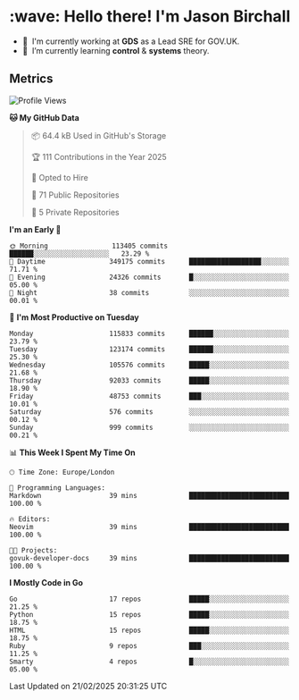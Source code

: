 <h1 align="left" id="jason-title">:wave: Hello there! I'm Jason Birchall</h1>

- :office: &nbsp;I'm currently working at **GDS** as a Lead SRE for GOV.UK.
- :seedling: &nbsp;I’m currently learning **control** & **systems** theory.

<h2>Metrics</h2>

<!--START_SECTION:waka-->
![Profile Views](http://img.shields.io/badge/Profile%20Views-1-blue)

**🐱 My GitHub Data** 

> 📦 64.4 kB Used in GitHub's Storage 
 > 
> 🏆 111 Contributions in the Year 2025
 > 
> 💼 Opted to Hire
 > 
> 📜 71 Public Repositories 
 > 
> 🔑 5 Private Repositories 
 > 
**I'm an Early 🐤** 

```text
🌞 Morning                113405 commits      ██████░░░░░░░░░░░░░░░░░░░   23.29 % 
🌆 Daytime                349175 commits      ██████████████████░░░░░░░   71.71 % 
🌃 Evening                24326 commits       █░░░░░░░░░░░░░░░░░░░░░░░░   05.00 % 
🌙 Night                  38 commits          ░░░░░░░░░░░░░░░░░░░░░░░░░   00.01 % 
```
📅 **I'm Most Productive on Tuesday** 

```text
Monday                   115833 commits      ██████░░░░░░░░░░░░░░░░░░░   23.79 % 
Tuesday                  123174 commits      ██████░░░░░░░░░░░░░░░░░░░   25.30 % 
Wednesday                105576 commits      █████░░░░░░░░░░░░░░░░░░░░   21.68 % 
Thursday                 92033 commits       █████░░░░░░░░░░░░░░░░░░░░   18.90 % 
Friday                   48753 commits       ███░░░░░░░░░░░░░░░░░░░░░░   10.01 % 
Saturday                 576 commits         ░░░░░░░░░░░░░░░░░░░░░░░░░   00.12 % 
Sunday                   999 commits         ░░░░░░░░░░░░░░░░░░░░░░░░░   00.21 % 
```


📊 **This Week I Spent My Time On** 

```text
🕑︎ Time Zone: Europe/London

💬 Programming Languages: 
Markdown                 39 mins             █████████████████████████   100.00 % 

🔥 Editors: 
Neovim                   39 mins             █████████████████████████   100.00 % 

🐱‍💻 Projects: 
govuk-developer-docs     39 mins             █████████████████████████   100.00 % 
```

**I Mostly Code in Go** 

```text
Go                       17 repos            █████░░░░░░░░░░░░░░░░░░░░   21.25 % 
Python                   15 repos            █████░░░░░░░░░░░░░░░░░░░░   18.75 % 
HTML                     15 repos            █████░░░░░░░░░░░░░░░░░░░░   18.75 % 
Ruby                     9 repos             ███░░░░░░░░░░░░░░░░░░░░░░   11.25 % 
Smarty                   4 repos             █░░░░░░░░░░░░░░░░░░░░░░░░   05.00 % 
```




 Last Updated on 21/02/2025 20:31:25 UTC
<!--END_SECTION:waka-->

<!-- links -->

[issues page]: https://github.com/jasonBirchall/jasonBirchall/issues "jasonBirchall/issues"
